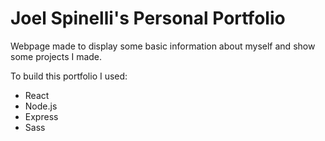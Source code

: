 # Joel Spinelli's Personal Portfolio

Webpage made to display some basic information about myself and show some projects I made.

To build this portfolio I used:
* React
* Node.js
* Express
* Sass 
